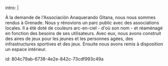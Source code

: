 intro: |
  <p>À la demande de l'Associación Anaquerando Gitana, nous nous sommes rendus à Grenade. Nous y rénovions un parc public avec des associations locales. Il a été doté de couleurs arc-en-ciel - d'où son nom - et réaménagé en fonction des besoins de ses utilisateurs. Avec eux, nous avons construit des aires de jeux pour les jeunes et les personnes agées, des infrastructures sportives et des jeux. Ensuite nous avons remis à disposition un espace intérieur.<br>
  </p>
  
id: 804c79ab-6738-4e2e-842c-73cdf993c49a
